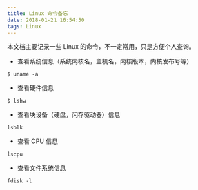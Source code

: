 ```yaml
---
title: Linux 命令备忘
date: 2018-01-21 16:54:50
tags: Linux
---
```


本文档主要记录一些 Linux 的命令，不一定常用，只是方便个人查询。

* 查看系统信息（系统内核名，主机名，内核版本，内核发布号等）
```shell
$ uname -a
```
* 查看硬件信息
```shell
$ lshw
```
* 查看块设备（硬盘，闪存驱动器）信息
```shell
lsblk
```
* 查看 CPU 信息
```shell
lscpu
```
* 查看文件系统信息
```shell
fdisk -l
```
